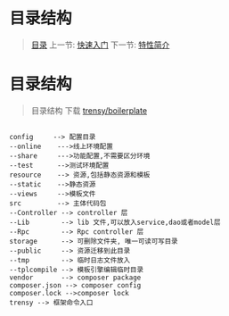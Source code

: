 #  目录结构

   > [目录](<index.md>)
   > 上一节: [快速入门](<1.2.md>)
   > 下一节: [特性简介](<1.4.md>)


   目录结构
========

> 目录结构  下载 [trensy/boilerplate](https://github.com/trensy/boilerplate)

```

config     --> 配置目录
--online    --->线上环境配置
--share     --->功能配置,不需要区分环境
--test      -->测试环境配置
resource    --> 资源,包括静态资源和模板
--static    -->静态资源
--views     -->模板文件
src         --> 主体代码包
--Controller --> controller 层
--Lib        --> lib 文件,可以放入service,dao或者model层
--Rpc        --> Rpc controller 层
storage      --> 可删除文件夹, 唯一可读可写目录
--public     --> 资源迁移到此目录
--tmp        --> 临时日志文件放入
--tplcompile --> 模板引擎编辑临时目录
vendor       --> composer package
composer.json --> composer config
composer.lock -->composer lock
trensy --> 框架命令入口

```
